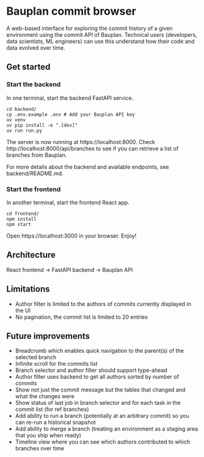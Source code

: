 # Bauplan commit browser

A web-based interface for exploring the commit history of a given environment using the commit API of Bauplan.
Technical users (developers, data scientists, ML engineers) can use this understand how their code and data evolved over time.

## Get started

### Start the backend

In one terminal, start the backend FastAPI service.

```
cd backend/
cp .env.example .env # Add your Bauplan API key
uv venv
uv pip install -e ".[dev]"
uv run run.py
```

The server is now running at https://localhost:8000.
Check http://localhost:8000/api/branches to see if you can retrieve a list of branches from Bauplan.

For more details about the backend and available endpoints, see backend/README.md.

### Start the frontend

In another terminal, start the frontend React app.

```
cd frontend/
npm install
npm start
```

Open https://localhost:3000 in your browser. Enjoy!

## Architecture

React frontend → FastAPI backend → Bauplan API

## Limitations

* Author filter is limited to the authors of commits currently displayed in the UI
* No pagination, the commit list is limited to 20 entries

## Future improvements

* Breadcrumb which enables quick navigation to the parent(s) of the selected branch
* Infinite scroll for the commits list
* Branch selector and author filter should support type-ahead
* Author filter uses backend to get all authors sorted by number of commits
* Show not just the commit message but the tables that changed and what the changes were
* Show status of last job in branch selector and for each task in the commit list (for ref branches)
* Add ability to run a branch (potentially at an arbitrary commit) so you can re-run a historical snapshot
* Add ability to merge a branch (treating an environment as a staging area that you ship when ready)
* Timeline view where you can see which authors contributed to which branches over time